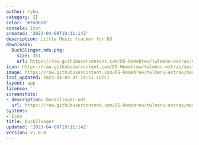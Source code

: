 ```yaml
---
author: ryba
category: []
color: '#7a9658'
console: Icon
created: '2023-04-09T19:11:14Z'
description: Little Music tracker for DS
downloads:
  DuckSlinger.nds.png:
    size: 351
    url: https://raw.githubusercontent.com/DS-Homebrew/twlmenu-extras/master/_nds/TWiLightMenu/icons/DuckSlinger.nds.png
icon: https://raw.githubusercontent.com/DS-Homebrew/twlmenu-extras/master/_nds/TWiLightMenu/icons/DuckSlinger.nds.png
image: https://raw.githubusercontent.com/DS-Homebrew/twlmenu-extras/master/_nds/TWiLightMenu/icons/DuckSlinger.nds.png
last_updated: 2023-04-09 at 19:11 (UTC)
layout: app
license: ''
screenshots:
- description: Duckslinger.nds
  url: https://raw.githubusercontent.com/DS-Homebrew/twlmenu-extras/master/_nds/TWiLightMenu/icons/DuckSlinger.nds.png
systems:
- Icon
title: DuckSlinger
updated: '2023-04-09T19:11:14Z'
version: v1.0.0
---
```

